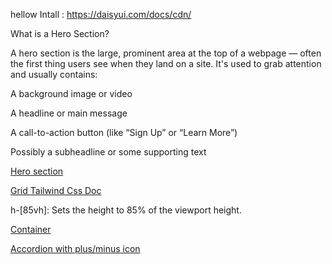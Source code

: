 hellow 
Intall : 
https://daisyui.com/docs/cdn/ 

What is a Hero Section?

A hero section is the large, prominent area at the top of a webpage — often the first thing users see when they land on a site. It's used to grab attention and usually contains:

A background image or video

A headline or main message

A call-to-action button (like “Sign Up” or “Learn More”)

Possibly a subheadline or some supporting text

[Hero section](https://daisyui.com/components/hero/) 


[Grid Tailwind Css Doc](https://tailwindcss.com/docs/grid-template-rows)


h-[85vh]: Sets the height to 85% of the viewport height.

[Container ](https://daisyui.com/components/card/)


[Accordion with plus/minus icon](https://daisyui.com/components/accordion/)
